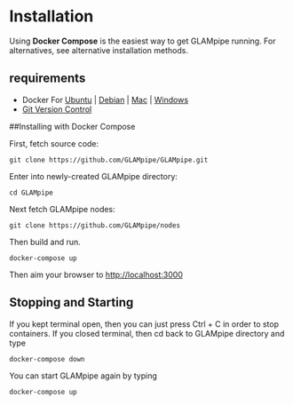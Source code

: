 # Installation

Using **Docker Compose** is the easiest way to get GLAMpipe running. For alternatives, see alternative installation methods.

## requirements

- Docker For [Ubuntu](https://docs.docker.com/engine/installation/linux/docker-ce/ubuntu/) | [Debian](https://docs.docker.com/engine/installation/linux/docker-ce/debian/) | [Mac](https://docs.docker.com/desktop/mac/install/) | [Windows](https://docs.docker.com/docker-for-windows/install/)
- [Git Version Control](https://git-scm.com/)


##Installing with Docker Compose


First, fetch source code:

	git clone https://github.com/GLAMpipe/GLAMpipe.git

Enter into newly-created GLAMpipe directory:

	cd GLAMpipe

Next fetch GLAMpipe nodes:

	git clone https://github.com/GLAMpipe/nodes

Then build and run.

	docker-compose up

Then aim your browser to <a target="_blank" href="http://localhost:3000">http://localhost:3000</a>

## Stopping and Starting

If you kept terminal open, then you can just press Ctrl + C in order to stop containers. If you closed terminal, then cd back to GLAMpipe directory and type

	docker-compose down

You can start GLAMpipe again by typing

	docker-compose up
